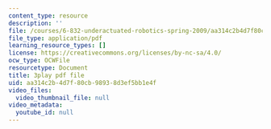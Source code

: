 ```yaml
---
content_type: resource
description: ''
file: /courses/6-832-underactuated-robotics-spring-2009/aa314c2b4d7f80cb98938d3ef5bb1e4f_KNRMz9YPCOY.pdf
file_type: application/pdf
learning_resource_types: []
license: https://creativecommons.org/licenses/by-nc-sa/4.0/
ocw_type: OCWFile
resourcetype: Document
title: 3play pdf file
uid: aa314c2b-4d7f-80cb-9893-8d3ef5bb1e4f
video_files:
  video_thumbnail_file: null
video_metadata:
  youtube_id: null
---
```


